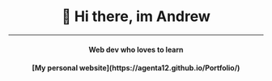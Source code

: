 <h1 align="center">👋 Hi there, im Andrew</h1>

___

<h4 align="center">Web dev who loves to learn</h4>

<h4 align="center">[My personal website](https://agenta12.github.io/Portfolio/)</h4>
